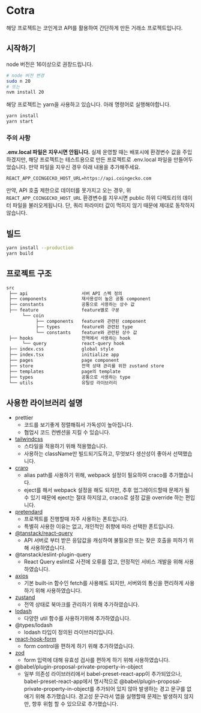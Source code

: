 # Cotra

해당 프로젝트는 코인게코 API를 활용하여 간단하게 만든 거래소 프로젝트입니다. 

## 시작하기

node 버전은 16이상으로 권장드립니다.

```bash
# node 버전 변경
sudo n 20
# 또는
nvm install 20
```

해당 프로젝트는 yarn을 사용하고 있습니다. 아래 명령어로 실행해야합니다.

```bash
yarn install
yarn start
```

### 주의 사항

**.env.local 파일은 지우시면 안됩니다.** 실제 운영할 때는 배포시에 환경변수 값을 주입하겠지만, 해당 프로젝트는 테스트용으로 만든 프로젝트로 .env.local 파일을 만들어두었습니다.
만약 파일을 지우신 경우 아래 내용을 추가해주세요.

```text
REACT_APP_COINGECKO_HOST_URL=https://api.coingecko.com
```

만약, API 호출 제한으로 데이터를 못가지고 오는 경우, 위 `REACT_APP_COINGECKO_HOST_URL` 환경변수를 지우시면 public 하위 디렉토리의 데이터 파일을 불러오게됩니다. 단, 쿼리 파라미터 값이 먹히지 않기 때문에 제대로 동작하지 않습니다.

## 빌드

```bash
yarn install --production
yarn build
```

## 프로젝트 구조

```bash
src
 ├── api                    서버 API 스펙 정의
 ├── components             재사용성이 높은 공통 component
 ├── constants              공통으로 사용하는 상수 값
 ├── feature                feature별로 구분
      └── coin
           ├── components   feature와 관련된 component
           ├── types        feature와 관련된 type
           └── constants    feature와 관련된 상수 값
 ├── hooks                  전역에서 사용하는 hook
      └── query             react-query hook
 ├── index.css              global style
 ├── index.tsx              initialize app
 ├── pages                  page component
 ├── store                  전역 상태 관리를 위한 zustand store
 ├── templates              page의 template
 ├── types                  공통으로 사용하는 type
 └── utils                  유틸성 라이브러리
```

## 사용한 라이브러리 설명

- prettier
  - 코드를 보기좋게 정렬해줘서 가독성이 높아집니다.
  - 협업시 코드 컨벤션을 지킬 수 있습니다.
- [tailwindcss](https://tailwindcss.com/)
  - 스타일을 적용하기 위해 적용했습니다.
  - 사용하는 className만 빌드되기도하고, 무엇보다 생산성이 좋아서 선택했습니다.
- [craro](https://craco.js.org/docs/getting-started/)
  - alias path를 사용하기 위해, webpack 설정이 필요하여 craco를 추가했습니다.
  - eject를 해서 webpack 설정을 해도 되지만, 추후 업그레이드할때 문제가 될 수 있기 때문에 eject는 절대 하지않고, craco로 설정 값을 override 하는 편입니다.
- [pretendard](https://github.com/orioncactus/pretendard)
  - 프로젝트를 진행할때 자주 사용하는 폰트입니다.
  - 특별히 사용한 이유는 없고, 개인적인 취향에 따라 선택한 폰트입니다. 
- [@tanstack/react-query](https://tanstack.com/query/latest/docs/framework/react/overview)
  - API 서버로 부터 받은 응답값을 캐싱하여 불필요한 또는 잦은 호출을 피하기 위해 사용하였습니다.
- @tanstack/eslint-plugin-query
  - React Query eslint로 사전에 오류를 잡고, 안정적인 서비스 개발을 위해 사용하였습니다.
- [axios](https://axios-http.com/kr/docs/intro)
  - 기본 built-in 함수인 fetch를 사용해도 되지만, 서버와의 통신을 편리하게 사용하기 위해 사용하였습니다.
- [zustand](https://docs.pmnd.rs/zustand/getting-started/introduction)
  - 전역 상태로 북마크를 관리하기 위해 추가하였습니다. 
- [lodash](https://lodash.com/)
  - 다양한 util 함수를 사용하기위해 추가하였습니다.
- @types/lodash
  - lodash 타입이 정의된 라이브러리입니다.
- [react-hook-form](https://react-hook-form.com/get-started)
  - form control을 편하게 하기 위해 추가하였습니다.
- [zod](https://zod.dev/)
  - form 입력에 대해 유효성 검사를 편하게 하기 위해 사용하였습니다.
- @babel/plugin-proposal-private-property-in-object
  - 일부 의존성 라이브러리에서 babel-preset-react-app이 추가되었으나, babel-preset-react-app에서 명시적으로 @babel/plugin-proposal-private-property-in-object를 추가되어 있지 않아 발생하는 경고 문구를 없애기 위해 추가했습니다. 경고성 문구라서 앱을 실행할때 문제는 발생하지 않지만, 향후 위험 할 수 있으므로 추가했습니다.
